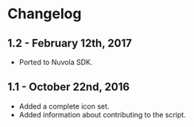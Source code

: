 Changelog
=========

1.2 - February 12th, 2017
-------------------------

  * Ported to Nuvola SDK.
  
1.1 - October 22nd, 2016
------------------------

  * Added a complete icon set.
  * Added information about contributing to the script.
